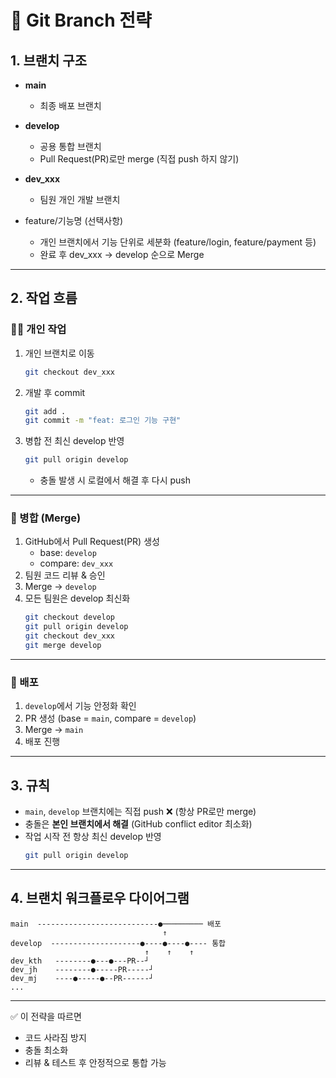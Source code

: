 # 📌 Git Branch 전략

## 1. 브랜치 구조
- **main**
  - 최종 배포 브랜치

- **develop**
  - 공용 통합 브랜치
  - Pull Request(PR)로만 merge (직접 push 하지 않기)

- **dev_xxx**
  - 팀원 개인 개발 브랜치
 
- feature/기능명 (선택사항)
  - 개인 브랜치에서 기능 단위로 세분화 (feature/login, feature/payment 등)
  - 완료 후 dev_xxx → develop 순으로 Merge 

---

## 2. 작업 흐름

### 🧑‍💻 개인 작업
1. 개인 브랜치로 이동
   ```bash
   git checkout dev_xxx
   ```
2. 개발 후 commit
   ```bash
   git add .
   git commit -m "feat: 로그인 기능 구현"
   ```
3. 병합 전 최신 develop 반영
   ```bash
   git pull origin develop
   ```
   - 충돌 발생 시 로컬에서 해결 후 다시 push

---

### 🔀 병합 (Merge)
1. GitHub에서 Pull Request(PR) 생성
   - base: `develop`
   - compare: `dev_xxx`
2. 팀원 코드 리뷰 & 승인
3. Merge → `develop`
4. 모든 팀원은 develop 최신화
   ```bash
   git checkout develop
   git pull origin develop
   git checkout dev_xxx
   git merge develop
   ```

---

### 🚀 배포
1. `develop`에서 기능 안정화 확인
2. PR 생성 (base = `main`, compare = `develop`)
3. Merge → `main`
4. 배포 진행

---

## 3. 규칙
- `main`, `develop` 브랜치에는 직접 push ❌ (항상 PR로만 merge)
- 충돌은 **본인 브랜치에서 해결** (GitHub conflict editor 최소화)
- 작업 시작 전 항상 최신 develop 반영
  ```bash
  git pull origin develop
  ```

---

## 4. 브랜치 워크플로우 다이어그램

```
main  ---------------------------●───────── 배포
                                  ↑
develop  --------------------●----●----●---- 통합
                              ↑    ↑    ↑
dev_kth   --------●---●---PR--┘         
dev_jh    --------●-----PR-----┘
dev_mj    ----●-----●--PR------┘
...
```

---

✅ 이 전략을 따르면  
- 코드 사라짐 방지  
- 충돌 최소화  
- 리뷰 & 테스트 후 안정적으로 통합 가능
